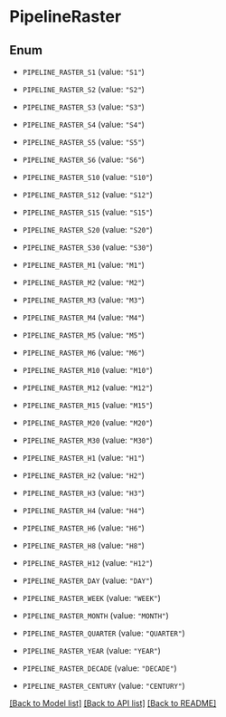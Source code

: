 # PipelineRaster

## Enum


* `PIPELINE_RASTER_S1` (value: `"S1"`)

* `PIPELINE_RASTER_S2` (value: `"S2"`)

* `PIPELINE_RASTER_S3` (value: `"S3"`)

* `PIPELINE_RASTER_S4` (value: `"S4"`)

* `PIPELINE_RASTER_S5` (value: `"S5"`)

* `PIPELINE_RASTER_S6` (value: `"S6"`)

* `PIPELINE_RASTER_S10` (value: `"S10"`)

* `PIPELINE_RASTER_S12` (value: `"S12"`)

* `PIPELINE_RASTER_S15` (value: `"S15"`)

* `PIPELINE_RASTER_S20` (value: `"S20"`)

* `PIPELINE_RASTER_S30` (value: `"S30"`)

* `PIPELINE_RASTER_M1` (value: `"M1"`)

* `PIPELINE_RASTER_M2` (value: `"M2"`)

* `PIPELINE_RASTER_M3` (value: `"M3"`)

* `PIPELINE_RASTER_M4` (value: `"M4"`)

* `PIPELINE_RASTER_M5` (value: `"M5"`)

* `PIPELINE_RASTER_M6` (value: `"M6"`)

* `PIPELINE_RASTER_M10` (value: `"M10"`)

* `PIPELINE_RASTER_M12` (value: `"M12"`)

* `PIPELINE_RASTER_M15` (value: `"M15"`)

* `PIPELINE_RASTER_M20` (value: `"M20"`)

* `PIPELINE_RASTER_M30` (value: `"M30"`)

* `PIPELINE_RASTER_H1` (value: `"H1"`)

* `PIPELINE_RASTER_H2` (value: `"H2"`)

* `PIPELINE_RASTER_H3` (value: `"H3"`)

* `PIPELINE_RASTER_H4` (value: `"H4"`)

* `PIPELINE_RASTER_H6` (value: `"H6"`)

* `PIPELINE_RASTER_H8` (value: `"H8"`)

* `PIPELINE_RASTER_H12` (value: `"H12"`)

* `PIPELINE_RASTER_DAY` (value: `"DAY"`)

* `PIPELINE_RASTER_WEEK` (value: `"WEEK"`)

* `PIPELINE_RASTER_MONTH` (value: `"MONTH"`)

* `PIPELINE_RASTER_QUARTER` (value: `"QUARTER"`)

* `PIPELINE_RASTER_YEAR` (value: `"YEAR"`)

* `PIPELINE_RASTER_DECADE` (value: `"DECADE"`)

* `PIPELINE_RASTER_CENTURY` (value: `"CENTURY"`)


[[Back to Model list]](../README.md#documentation-for-models) [[Back to API list]](../README.md#documentation-for-api-endpoints) [[Back to README]](../README.md)


